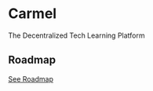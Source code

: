 # Carmel

The Decentralized Tech Learning Platform

## Roadmap

[See Roadmap](https://github.com/fluidtrends/carmel/projects/1)
